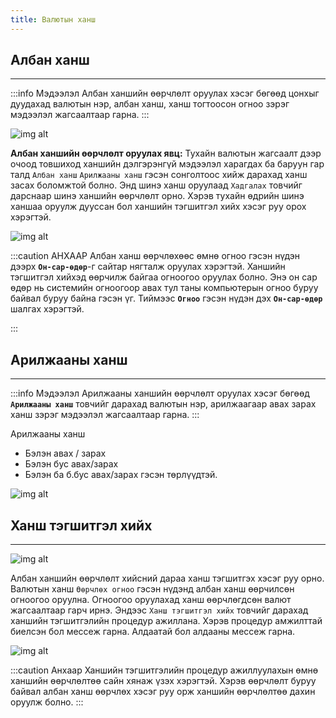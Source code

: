 ```yaml
---
title: Валютын ханш 
---
```


## Албан ханш
___
:::info Мэдээлэл
 Албан ханшийн өөрчлөлт оруулах хэсэг бөгөөд цонхыг дуудахад валютын нэр, албан ханш, ханш тогтоосон огноо зэрэг мэдээлэл жагсаалтаар гарна. 
:::
>
![img alt](/img/image56.png)

**Албан ханшийн өөрчлөлт оруулах явц:** Тухайн валютын жагсаалт дээр очоод  товшиход ханшийн дэлгэрэнгүй мэдээлэл харагдах ба баруун гар талд  `Албан ханш` `Арилжааны ханш` гэсэн сонголтоос хийж дарахад ханш засах боломжтой болно. Энд шинэ ханш оруулаад `Хадгалах` товчийг  дарснаар шинэ ханшийн өөрчлөлт орно. Хэрэв тухайн өдрийн шинэ ханшаа оруулж дууссан бол ханшийн тэгшитгэл хийх хэсэг руу орох хэрэгтэй.
>
![img alt](/img/image57.png)

:::caution АНХААР
Албан ханш өөрчлөхөөс өмнө огноо гэсэн нүдэн дээрх **`Он-сар-өдөр`**-г сайтар нягталж оруулах хэрэгтэй. Ханшийн тэгшитгэл хийхэд өөрчилж байгаа огноогоо оруулах болно. Энэ он сар өдөр нь системийн огноогоор авах тул таны компьютерын огноо буруу байвал буруу байна гэсэн үг. Тиймээс **`Огноо`** гэсэн нүдэн дэх **`Он-сар-өдөр`** шалгах хэрэгтэй.
 
:::
 
## Арилжааны ханш
___
:::info Мэдээлэл
Арилжааны ханшийн өөрчлөлт оруулах хэсэг бөгөөд **`Арилжааны ханш`** товчийг дарахад валютын нэр, арилжаагаар авах зарах ханш зэрэг мэдээлэл жагсаалтаар гарна.
:::

Арилжааны ханш 
- Бэлэн авах / зарах
- Бэлэн бус авах/зарах
- Бэлэн ба б.бус авах/зарах гэсэн төрлүүдтэй.

![img alt](/img/aHansh.png)

## Ханш тэгшитгэл хийх
___

![img alt](/img/hanshTegsh.png)

Албан ханшийн өөрчлөлт хийсний дараа ханш тэгшитгэх хэсэг руу орно. Валютын ханш `Өөрчлөх огноо` гэсэн нүдэнд албан ханш өөрчилсөн огноогоо оруулна. Огноогоо оруулахад ханш өөрчлөгдсөн валют жагсаалтаар гарч ирнэ. Эндээс `Ханш тэгшитгэл хийх` товчийг дарахад ханшийн тэгшитгэлийн процедур ажиллана. Хэрэв процедур амжилттай биелсэн бол мессеж гарна. Алдаатай бол алдааны мессеж гарна.
>
![img alt](/img/image58.png)

:::caution Анхаар
Ханшийн тэгшитгэлийн процедур ажиллуулахын өмнө ханшийн өөрчлөлтөө сайн хянаж үзэх хэрэгтэй. Хэрэв өөрчлөлт буруу байвал албан ханш өөрчлөх хэсэг руу орж ханшийн өөрчлөлтөө дахин оруулж болно.
:::
